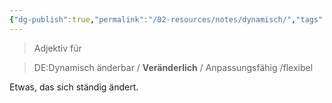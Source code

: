 ```yaml
---
{"dg-publish":true,"permalink":"/02-resources/notes/dynamisch/","tags":["bedeutung"],"noteIcon":"","updated":"2024-06-23T11:21:41.943+02:00"}
---
```


> Adjektiv für 
<div class="transclusion internal-embed is-loaded"><div class="markdown-embed">




> DE:Dynamisch
> änderbar / **Veränderlich** / Anpassungsfähig /flexibel

Etwas, das sich ständig ändert.

</div></div>
